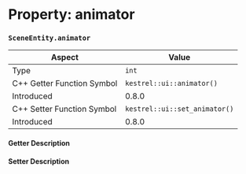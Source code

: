 
# Property: animator
### `SceneEntity.animator`

| Aspect | Value |
| --- | --- |
| Type | `int` |
| C++ Getter Function Symbol | `kestrel::ui::animator()` |
| Introduced | 0.8.0 |
| C++ Setter Function Symbol | `kestrel::ui::set_animator()` |
| Introduced | 0.8.0 |

#### Getter Description

#### Setter Description

